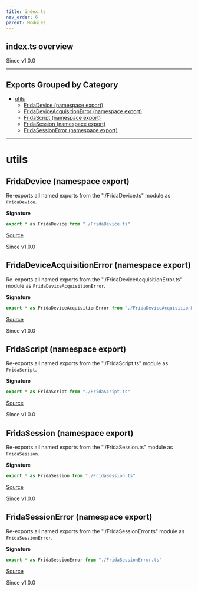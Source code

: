 ```yaml
---
title: index.ts
nav_order: 6
parent: Modules
---
```


## index.ts overview

Since v1.0.0

---

## Exports Grouped by Category

- [utils](#utils)
  - [FridaDevice (namespace export)](#fridadevice-namespace-export)
  - [FridaDeviceAcquisitionError (namespace export)](#fridadeviceacquisitionerror-namespace-export)
  - [FridaScript (namespace export)](#fridascript-namespace-export)
  - [FridaSession (namespace export)](#fridasession-namespace-export)
  - [FridaSessionError (namespace export)](#fridasessionerror-namespace-export)

---

# utils

## FridaDevice (namespace export)

Re-exports all named exports from the "./FridaDevice.ts" module as `FridaDevice`.

**Signature**

```ts
export * as FridaDevice from "./FridaDevice.ts"
```

[Source](https://github.com/leonitousconforti/efffrida/packages/frida-tools/blob/main/src/index.ts#L10)

Since v1.0.0

## FridaDeviceAcquisitionError (namespace export)

Re-exports all named exports from the "./FridaDeviceAcquisitionError.ts" module as `FridaDeviceAcquisitionError`.

**Signature**

```ts
export * as FridaDeviceAcquisitionError from "./FridaDeviceAcquisitionError.ts"
```

[Source](https://github.com/leonitousconforti/efffrida/packages/frida-tools/blob/main/src/index.ts#L17)

Since v1.0.0

## FridaScript (namespace export)

Re-exports all named exports from the "./FridaScript.ts" module as `FridaScript`.

**Signature**

```ts
export * as FridaScript from "./FridaScript.ts"
```

[Source](https://github.com/leonitousconforti/efffrida/packages/frida-tools/blob/main/src/index.ts#L24)

Since v1.0.0

## FridaSession (namespace export)

Re-exports all named exports from the "./FridaSession.ts" module as `FridaSession`.

**Signature**

```ts
export * as FridaSession from "./FridaSession.ts"
```

[Source](https://github.com/leonitousconforti/efffrida/packages/frida-tools/blob/main/src/index.ts#L31)

Since v1.0.0

## FridaSessionError (namespace export)

Re-exports all named exports from the "./FridaSessionError.ts" module as `FridaSessionError`.

**Signature**

```ts
export * as FridaSessionError from "./FridaSessionError.ts"
```

[Source](https://github.com/leonitousconforti/efffrida/packages/frida-tools/blob/main/src/index.ts#L38)

Since v1.0.0

